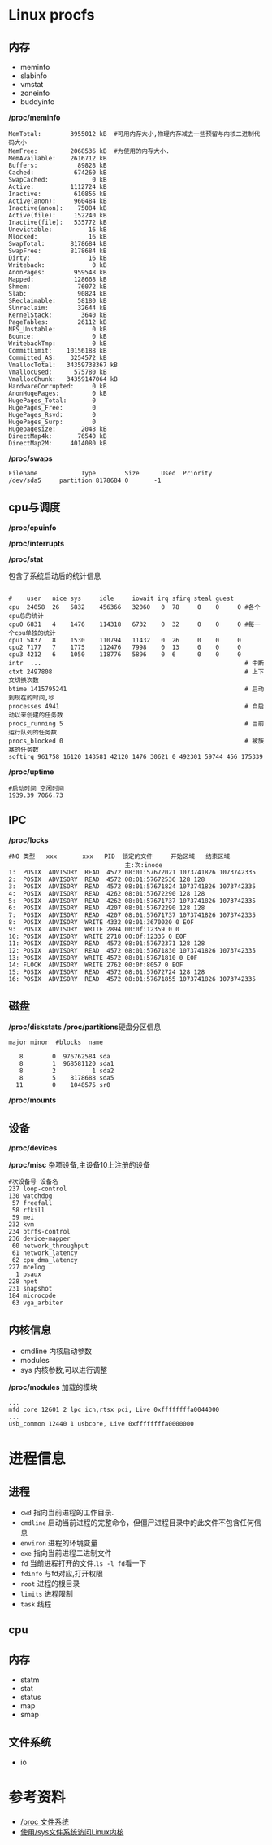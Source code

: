 # Linux procfs

## 内存

- meminfo
- slabinfo
- vmstat
- zoneinfo
- buddyinfo

**/proc/meminfo**


```
MemTotal:        3955012 kB  #可用内存大小,物理内存减去一些预留与内核二进制代码大小
MemFree:         2068536 kB  #为使用的内存大小.
MemAvailable:    2616712 kB 
Buffers:           89828 kB
Cached:           674260 kB
SwapCached:            0 kB
Active:          1112724 kB
Inactive:         610856 kB
Active(anon):     960484 kB
Inactive(anon):    75084 kB
Active(file):     152240 kB
Inactive(file):   535772 kB
Unevictable:          16 kB
Mlocked:              16 kB
SwapTotal:       8178684 kB
SwapFree:        8178684 kB
Dirty:                16 kB
Writeback:             0 kB
AnonPages:        959548 kB
Mapped:           128668 kB
Shmem:             76072 kB
Slab:              90824 kB
SReclaimable:      58180 kB
SUnreclaim:        32644 kB
KernelStack:        3640 kB
PageTables:        26112 kB
NFS_Unstable:          0 kB
Bounce:                0 kB
WritebackTmp:          0 kB
CommitLimit:    10156188 kB
Committed_AS:    3254572 kB
VmallocTotal:   34359738367 kB
VmallocUsed:      575780 kB
VmallocChunk:   34359147064 kB
HardwareCorrupted:     0 kB
AnonHugePages:         0 kB
HugePages_Total:       0
HugePages_Free:        0
HugePages_Rsvd:        0
HugePages_Surp:        0
Hugepagesize:       2048 kB
DirectMap4k:       76540 kB
DirectMap2M:     4014080 kB

```

**/proc/swaps**

```
Filename			Type	  	Size	  Used	Priority
/dev/sda5     partition	8178684	0	    -1
```


## cpu与调度

**/proc/cpuinfo**

**/proc/interrupts**

**/proc/stat**

包含了系统启动后的统计信息

```

#    user   nice sys     idle     iowait irq sfirq steal guest
cpu  24058  26   5832    456366   32060   0  78     0    0     0 #各个cpu总的统计
cpu0 6831   4    1476    114318   6732    0  32     0    0     0 #每一个cpu单独的统计
cpu1 5837   8    1530    110794   11432   0  26     0    0     0
cpu2 7177   7    1775    112476   7998    0  13     0    0     0
cpu3 4212   6    1050    118776   5896    0  6      0    0     0
intr  ...                                                        # 中断
ctxt 2497808                                                     # 上下文切换次数
btime 1415795241                                                 # 启动到现在的时间,秒
processes 4941                                                   # 自启动以来创建的任务数
procs_running 5                                                  # 当前运行队列的任务数
procs_blocked 0                                                  # 被族塞的任务数
softirq 961758 16120 143581 42120 1476 30621 0 492301 59744 456 175339
```

**/proc/uptime**


```
#启动时间 空闲时间
1939.39 7066.73
```

## IPC

**/proc/locks**

```
#NO 类型   xxx       xxx   PID  锁定的文件     开始区域   结束区域
                                主:次:inode   
1:  POSIX  ADVISORY  READ  4572 08:01:57672021 1073741826 1073742335
2:  POSIX  ADVISORY  READ  4572 08:01:57672536 128 128
3:  POSIX  ADVISORY  READ  4572 08:01:57671824 1073741826 1073742335
4:  POSIX  ADVISORY  READ  4262 08:01:57672290 128 128
5:  POSIX  ADVISORY  READ  4262 08:01:57671737 1073741826 1073742335
6:  POSIX  ADVISORY  READ  4207 08:01:57672290 128 128
7:  POSIX  ADVISORY  READ  4207 08:01:57671737 1073741826 1073742335
8:  POSIX  ADVISORY  WRITE 4332 08:01:3670020 0 EOF
9:  POSIX  ADVISORY  WRITE 2894 00:0f:12359 0 0
10: POSIX  ADVISORY  WRITE 2718 00:0f:12335 0 EOF
11: POSIX  ADVISORY  READ  4572 08:01:57672371 128 128
12: POSIX  ADVISORY  READ  4572 08:01:57671830 1073741826 1073742335
13: POSIX  ADVISORY  WRITE 4572 08:01:57671810 0 EOF
14: FLOCK  ADVISORY  WRITE 2762 00:0f:8057 0 EOF
15: POSIX  ADVISORY  READ  4572 08:01:57672724 128 128
16: POSIX  ADVISORY  READ  4572 08:01:57671855 1073741826 1073742335
```

## 磁盘

**/proc/diskstats**
**/proc/partitions**硬盘分区信息

```
major minor  #blocks  name

   8        0  976762584 sda
   8        1  968581120 sda1
   8        2          1 sda2
   8        5    8178688 sda5
  11        0    1048575 sr0
```

**/proc/mounts**

## 设备

**/proc/devices**

**/proc/misc** 杂项设备,主设备10上注册的设备

```
#次设备号 设备名
237 loop-control
130 watchdog
 57 freefall
 58 rfkill
 59 mei
232 kvm
234 btrfs-control
236 device-mapper
 60 network_throughput
 61 network_latency
 62 cpu_dma_latency
227 mcelog
  1 psaux
228 hpet
231 snapshot
184 microcode
 63 vga_arbiter
```

## 内核信息

- cmdline 内核启动参数
- modules
- sys 内核参数,可以进行调整

**/proc/modules**
加载的模块

```
...
mfd_core 12601 2 lpc_ich,rtsx_pci, Live 0xffffffffa0044000
...
usb_common 12440 1 usbcore, Live 0xffffffffa0000000

```

# 进程信息

## 进程

- `cwd`     指向当前进程的工作目录.
- `cmdline` 启动当前进程的完整命令，但僵尸进程目录中的此文件不包含任何信息
- `environ` 进程的环境变量
- `exe`     指向当前进程二进制文件
- `fd`      当前进程打开的文件.`ls -l fd`看一下
- `fdinfo`  与fd对应,打开权限
- `root`    进程的根目录
- `limits`  进程限制
- `task`    线程

## cpu


## 内存

- statm
- stat
- status
- map
- smap

## 文件系统

- io

# 参考资料

- [/proc 文件系统](http://man.ddvip.com/linux/Mandrakelinuxref/proc-fs.html)
- [使用/sys文件系统访问Linux内核](http://www.ibm.com/developerworks/cn/linux/l-cn-sysfs/)

